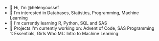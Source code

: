 - 👋 Hi, I’m @helenyoussef
- 👀 I’m interested in Databases, Statistics, Programming, Machine Learning
- 🌱 I'm currently learning R, Python, SQL and SAS
- 💞️ Projects I'm currently working on: Advent of Code, SAS Programming 1: Essentials, Girls Who ML: Intro to Machine Learning

<!---
helenyoussef/helenyoussef is a ✨ special ✨ repository because its `README.md` (this file) appears on your GitHub profile.
You can click the Preview link to take a look at your changes.
--->
